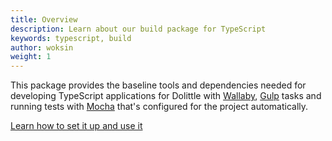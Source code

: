```yaml
---
title: Overview
description: Learn about our build package for TypeScript
keywords: typescript, build
author: woksin
weight: 1
---
```


This package provides the baseline tools and dependencies needed for developing TypeScript applications for Dolittle with [Wallaby](https://wallabyjs.com/), [Gulp](https://gulpjs.com/) tasks and running tests with [Mocha](https://mochajs.org/) that's configured for the project automatically.

[Learn how to set it up and use it](./setup)

